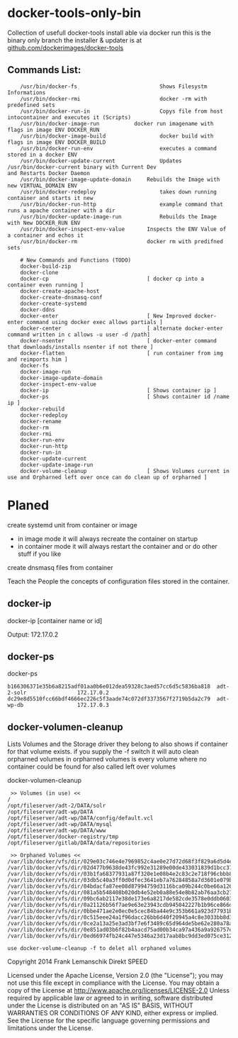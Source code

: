 docker-tools-only-bin
============
Collection of usefull docker-tools install able via docker run this is the binary only branch the installer & updater is at [github.com/dockerimages/docker-tools](https://github.com/dockerimages/docker-tools/)


## Commands List:

        /usr/bin/docker-fs                          Shows Filesystm Informations
        /usr/bin/docker-rmi                         docker -rm with predefined sets
        /usr/bin/docker-run-in                      Copys file from host intocontainer and executes it (Scripts)
        /usr/bin/docker-image-run		    docker run imagename with flags in image ENV DOCKER_RUN
        /usr/bin/docker-image-build                 docker build with flags in image ENV DOCKER_BUILD
        /usr/bin/docker-run-env                     executes a command stored in a docker ENV
        /usr/bin/docker-update-current              Updates /usr/bin/docker-current binary with Current Dev                                                               and Restarts Docker Daemon
        /usr/bin/docker-image-update-domain	    Rebuilds the Image with new VIRTUAL_DOMAIN ENV
        /usr/bin/docker-redeploy                    takes down running container and starts it new
        /usr/bin/docker-run-http                    example command that runs a apache container with a dir
        /usr/bin/docker-update-image-run            Rebuilds the Image with New DOCKER_RUN ENV
        /usr/bin/docker-inspect-env-value	    Inspects the ENV Value of a container and echos it
        /usr/bin/docker-rm	                    docker rm with predifned sets
        
        # New Commands and Functions (TODO)
        docker-build-zip
        docker-clone
        docker-cp                               [ docker cp into a container even running ]
        docker-create-apache-host
        docker-create-dnsmasq-conf
        docker-create-systemd
        docker-ddns
        docker-enter                            [ New Improved docker-enter command using docker exec allows partials ]
        docker-center                           [ alternate docker-enter command written in c allows -u user -d /path]
        docker-nsenter                          [ docker-enter command that downloads/installs nsenter if not there ]
        docker-flatten                          [ run container from img and reimports him ]
        docker-fs
        docker-image-run
        docker-image-update-domain
        docker-inspect-env-value
        docker-ip                               [ Shows container ip ]
        docker-ps                               [ Shows container id /name ip ]
        docker-rebuild
        docker-redeploy
        docker-rename
        docker-rm
        docker-rmi
        docker-run-env
        docker-run-http
        docker-run-in
        docker-update-current
        docker-update-image-run
        docker-volume-cleanup                   [ Shows Volumes current in use and Orpharned left over once can do clean up of orpharned ]
        
        
# Planed
create systemd unit from container or image
- in image mode it will always recreate the container on startup
- in container mode it will always restart the container and or do other stuff if you like

create dnsmasq files from container 


Teach the People the concepts of configuration files stored in the container.


## docker-ip
docker-ip [container name or id]

Output:
172.17.0.2

## docker-ps 
docker-ps
~~~
b166306371e35b6a8215adf01aa0b6e012dea59328c3aed57cc6d5c5836ba818  adt-2-solr                172.17.0.2
dc29e8d5510fcc66bdf4666ec226c5f3aade74c072df3373567f2719b5da2c79  adt-wp-db                 172.17.0.3
~~~

## docker-volumen-cleanup
Lists Volumes and the Storage driver they belong to also shows if container for that volume exists.
if you supply the -f switch it will auto clean orpharned volumes in orpharned volumes is every volume where no container could be found for also called left over volumes

docker-volumen-cleanup
~~~
 >> Volumes (in use) <<
/
/opt/fileserver/adt-2/DATA/solr
/opt/fileserver/adt-wp/DATA
/opt/fileserver/adt-wp/DATA/config/default.vcl
/opt/fileserver/adt-wp/DATA/mysql
/opt/fileserver/adt-wp/DATA/www
/opt/fileserver/docker-registry/tmp
/opt/fileserver/gitlab/DATA/data/repositories

 >> Orphaned Volumes <<
/var/lib/docker/vfs/dir/029e03c746e4e7969852c4ae0e27d72d68f3f829a6d5d4e536bbe11ca04ac53d
/var/lib/docker/vfs/dir/02d477b9638de43fc992e31289e00de433031839d1bcc372bc4419eb1d528bc7
/var/lib/docker/vfs/dir/03b1fa68377931a87f320e1e08b4e2c83c2e718f96cbbb864974840dc521b51b
/var/lib/docker/vfs/dir/03db5c40a3ff0d0dfec3641eb7a76284858a7d3601e079b25e730fd624d24e23
/var/lib/docker/vfs/dir/04bdacfa87ee08d87994759d3116bca09b244c0be66a126203fd1686336eae0b
/var/lib/docker/vfs/dir/081a5b548408b020db4e52eb0a88e54e8b82ab76aa3cb276593da39822411d4b
/var/lib/docker/vfs/dir/09bc6ab2117e38de173e6a8217de582cde3578e0ddb060382b90362dc1ea1b2b
/var/lib/docker/vfs/dir/0a21126b56f7ae9e63e23943cdb945042227b1b96ce866d9bb704c00e57171c6
/var/lib/docker/vfs/dir/0bbe471ae2e0ec0e5cec84ba44e9c353b661a923d77931b1f1354b98304e33d7
/var/lib/docker/vfs/dir/0c515eee24a1f96dacc26bb6d40f20945a4c8e3033bb8d34076ede5cf978ca6e
/var/lib/docker/vfs/dir/0ce2a13a25e3ad3bf7e6f3489c65d964de5be62e280a78a9155990ced4ebc4ff
/var/lib/docker/vfs/dir/0e851ad03b6f82b4aacd75ad00b34ca97a436a9a926757e4af150d23cc2814c0
/var/lib/docker/vfs/dir/0ed66974fb24c447e5346a23d17aab8bc9dd3ed075ce31212a20fb8ed7068933

use docker-volume-cleanup -f to delet all orphaned volumes
~~~


 Copyright 2014 Frank Lemanschik Direkt SPEED 

 Licensed under the Apache License, Version 2.0 (the "License");
 you may not use this file except in compliance with the License.
 You may obtain a copy of the License at
 http://www.apache.org/licenses/LICENSE-2.0
 Unless required by applicable law or agreed to in writing, software
 distributed under the License is distributed on an "AS IS" BASIS,
 WITHOUT WARRANTIES OR CONDITIONS OF ANY KIND, either express or implied.
 See the License for the specific language governing permissions and
 limitations under the License.
